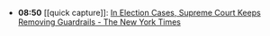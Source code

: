 - **08:50** [[quick capture]]:  [In Election Cases, Supreme Court Keeps Removing Guardrails - The New York Times](https://www.nytimes.com/2025/08/10/us/supreme-court-voting-redistricting.html)